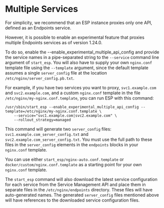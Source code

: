 # Multiple Services #

For simplicity, we recommend that an ESP instance proxies only one API,
defined as an Endpoints service.

However, it is possible to enable an experimental feature that proxies
multiple Endpoints services as of version 1.24.0.

To do so, enable the --enable_experimental_multiple_api_config and provide
the service names in a pipe-separated string to the
`--service` command line argument of `start_esp`. You will also have to
supply your own `nginx.conf` template file using the `--template` argument,
since the default template assumes a single `server_config` file at the
location `/etc/nginx/server_config.pb.txt`.

For example, if you have two services you want to proxy,
`svc1.example.com` and `svc2.example.com`, and a custom `nginx.conf` template
in the file `/etc/nginx/my-nginx.conf.template`, you can run ESP with this
command:

    /usr/sbin/start_esp --enable_experimental_multiple_api_config --template=/etc/nginx/my-nginx.conf.template \
        --service="svc1.example.com|svc2.example.com" \
        --rollout_strategy=managed

This command will generate two `server_config` files: 
`svc1.example.com_server_config.txt` and `svc2.example.com_server_config.txt`.
You must use the full path to these files in the `server_config` elements in
the `endpoints` blocks in your `nginx.conf` template.

You can use either `start_esp/nginx-auto.conf.template` or
`docker/custom/nginx.conf.template` as a starting point for your own
`nginx.conf` template.

The `start_esp` command will also download the latest service configuration
for each service from the Service Management API and place them in separate
files in the `/etc/nginx/endpoints` directory. These files will have
auto-generated names. The generated `server_config` files mentioned above
will have references to the downloaded service configuration files.
